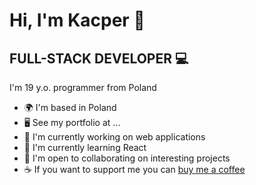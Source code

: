 Hi, I'm Kacper 👋
=======================

FULL-STACK DEVELOPER 💻
----------

I'm 19 y.o. programmer from Poland

* 🌍  I'm based in Poland
* 🖥️  See my portfolio at ...
* 🚀  I'm currently working on web applications
* 🧠  I'm currently learning React
* 🤝  I'm open to collaborating on interesting projects
* ☕  If you want to support me you can [buy me a coffee](https://buymeacoffee.com/brokker)
